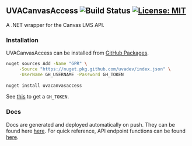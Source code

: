 ## UVACanvasAccess ![Build Status](https://github.com/uvadev/UVACanvasAccess/actions/workflows/dotnet.yml/badge.svg?branch=master) [![License: MIT](https://img.shields.io/badge/License-MIT-yellow.svg)](https://opensource.org/licenses/MIT)
A .NET wrapper for the Canvas LMS API.

### Installation
UVACanvasAccess can be installed from [GitHub Packages](https://github.com/uvadev/UVACanvasAccess/packages).
```bash
nuget sources Add -Name "GPR" \
     -Source "https://nuget.pkg.github.com/uvadev/index.json" \
     -UserName GH_USERNAME -Password GH_TOKEN
     
nuget install uvacanvasaccess
```
See [this](https://help.github.com/en/github/authenticating-to-github/creating-a-personal-access-token-for-the-command-line) to get a `GH_TOKEN`.

### Docs
Docs are generated and deployed automatically on push. They can be found here [here](https://uvadev.github.io/UVACanvasAccess/annotated.html). For quick reference, API endpoint functions can be found [here](https://uvadev.github.io/UVACanvasAccess/classUVACanvasAccess_1_1ApiParts_1_1Api.html).
